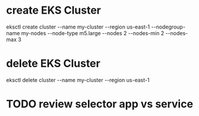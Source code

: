 # create EKS Cluster
eksctl create cluster --name my-cluster --region us-east-1 --nodegroup-name my-nodes --node-type m5.large --nodes 2 --nodes-min 2 --nodes-max 3

# delete EKS Cluster
eksctl delete cluster --name my-cluster --region us-east-1

# TODO review selector app vs service